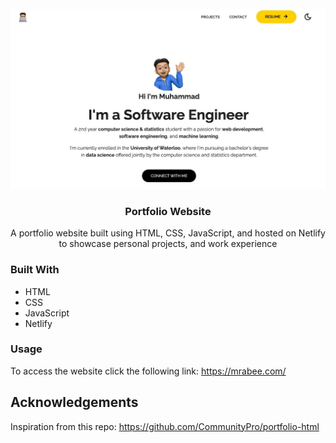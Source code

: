 <!-- PROJECT LOGO -->
<br />
<div align="center">
    <img src="src/assets/media-thumbnail.jpeg" alt="thumbnail">

<h3 align="center">Portfolio Website</h3>

  <p align="center">
    A portfolio website built using HTML, CSS, JavaScript, and hosted on Netlify to showcase personal projects, and work experience
</div>


### Built With

* HTML
* CSS
* JavaScript
* Netlify

### Usage
To access the website click the following link: https://mrabee.com/

<!-- Acknowledgements -->
## Acknowledgements
Inspiration from this repo: https://github.com/CommunityPro/portfolio-html
<!-- Acknowledgements -->

